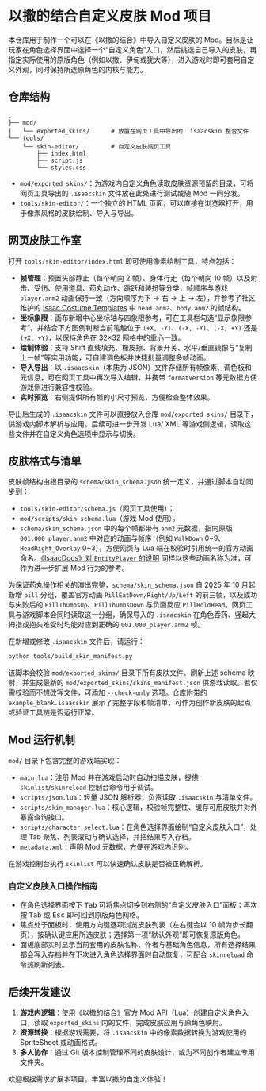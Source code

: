 # 以撒的结合自定义皮肤 Mod 项目

本仓库用于制作一个可以在《以撒的结合》中导入自定义皮肤的 Mod。目标是让玩家在角色选择界面中选择一个“自定义角色”入口，然后挑选自己导入的皮肤，再指定实际使用的原版角色（例如以撒、伊甸或犹大等），进入游戏时即可套用自定义外观，同时保持所选原角色的内核与能力。

## 仓库结构

```
.
├── mod/
│   └── exported_skins/      # 放置在网页工具中导出的 .isaacskin 整合文件
└── tools/
    └── skin-editor/         # 自定义皮肤网页工具
        ├── index.html
        ├── script.js
        └── styles.css
```

- `mod/exported_skins/`：为游戏内自定义角色读取皮肤资源预留的目录，可将网页工具导出的 `.isaacskin` 文件放在此处进行测试或随 Mod 一同分发。
- `tools/skin-editor/`：一个独立的 HTML 页面，可以直接在浏览器打开，用于像素风格的皮肤绘制、导入与导出。

## 网页皮肤工作室

打开 `tools/skin-editor/index.html` 即可使用像素绘制工具，特点包括：

- **帧管理**：预置头部静止（每个朝向 2 帧）、身体行走（每个朝向 10 帧）以及射击、受伤、使用道具、药丸动作、跳跃和装扮等分类，帧顺序与游戏 `player.anm2` 动画保持一致（方向顺序为下 → 右 → 上 → 左），并参考了社区维护的 [Isaac Costume Templates](https://github.com/ddeeddii/isaac-costume-templates) 中 `head.anm2`、`body.anm2` 的帧结构。
- **坐标象限**：画布新增中心坐标轴与四象限参考，可在工具栏勾选“显示象限参考”，并结合下方图例判断当前笔触位于 `(+X, -Y)`、`(-X, -Y)`、`(-X, +Y)` 还是 `(+X, +Y)`，以保持角色在 32×32 网格中的重心一致。
- **绘制体验**：支持 Shift 直线填充、橡皮擦、背景开关、水平/垂直镜像与“复制上一帧”等实用功能，可自建调色板并快捷批量调整多帧动画。
- **导入导出**：以 `.isaacskin`（本质为 JSON）文件存储所有帧像素、调色板和元信息，可在网页工具中再次导入编辑，并携带 `formatVersion` 等元数据方便游戏侧进行兼容性校验。
- **实时预览**：右侧提供所有帧的小尺寸预览，方便检查整体效果。

导出后生成的 `.isaacskin` 文件可以直接放入仓库 `mod/exported_skins/` 目录下，供游戏内脚本解析与应用。后续可进一步开发 Lua/ XML 等游戏侧逻辑，读取这些文件并在自定义角色选项中显示与切换。

## 皮肤格式与清单

皮肤帧结构由根目录的 `schema/skin_schema.json` 统一定义，并通过脚本自动同步到：

- `tools/skin-editor/schema.js`（网页工具使用）；
- `mod/scripts/skin_schema.lua`（游戏 Mod 使用）。
- `schema/skin_schema.json` 中的每个帧都带有 `anm2` 元数据，指向原版 `001.000_player.anm2` 中对应的动画与帧序（例如 `WalkDown` 0~9、`HeadRight_Overlay` 0~3），方便网页与 Lua 端在校验时引用统一的官方动画命名。[《IsaacDocs》对 `EntityPlayer` 的说明](https://github.com/wofsauge/IsaacDocs/blob/main/docs/EntityPlayer.md) 同样以这些动画名称为准，可作为进一步扩展 Mod 行为的参考。

为保证药丸操作相关的演出完整，`schema/skin_schema.json` 自 2025 年 10 月起新增 `pill` 分组，覆盖官方动画 `PillEatDown/Right/Up/Left` 的前三帧，以及成功与失败后的 `PillThumbsUp`、`PillThumbsDown` 与负面反应 `PillHoldHead`。网页工具与游戏脚本会同时读取这一分组，确保导入的 `.isaacskin` 在角色吞药、竖起大拇指或抱头难受时均能对应到正确的 `001.000_player.anm2` 帧。

在新增或修改 `.isaacskin` 文件后，请运行：

```bash
python tools/build_skin_manifest.py
```

该脚本会校验 `mod/exported_skins/` 目录下所有皮肤文件、刷新上述 schema 映射，并生成最新的 `mod/exported_skins/skins_manifest.json` 供游戏读取。若仅需校验而不想改写文件，可添加 `--check-only` 选项。仓库附带的 `example_blank.isaacskin` 展示了完整字段和帧清单，可作为创作新皮肤的起点或验证工具链是否运行正常。

## Mod 运行机制

`mod/` 目录下包含完整的游戏端实现：

- `main.lua`：注册 Mod 并在游戏启动时自动扫描皮肤，提供 `skinlist`/`skinreload` 控制台命令用于调试。
- `scripts/json.lua`：轻量 JSON 解析器，负责读取 `.isaacskin` 与清单文件。
- `scripts/skin_manager.lua`：核心逻辑，校验帧完整性、缓存可用皮肤并对外暴露查询接口。
- `scripts/character_select.lua`：在角色选择界面绘制“自定义皮肤入口”，处理 Tab 聚焦、列表滚动与确认选择，并把结果写入存档。
- `metadata.xml`：声明 Mod 元数据，方便在游戏内识别。

在游戏控制台执行 `skinlist` 可以快速确认皮肤是否被正确解析。

### 自定义皮肤入口操作指南

- 在角色选择界面按下 <kbd>Tab</kbd> 可将焦点切换到右侧的“自定义皮肤入口”面板；再次按 <kbd>Tab</kbd> 或 <kbd>Esc</kbd> 即可回到原版角色网格。
- 焦点处于面板时，使用方向键逐项浏览皮肤列表（左右键会以 10 帧为步长翻页），按确认键应用所选皮肤；选择第一项“默认外观”即可恢复原版角色。
- 面板底部实时显示当前套用的皮肤名称、作者与基础角色信息，所有选择结果都会写入存档并在下次进入角色选择界面时自动恢复，可配合 `skinreload` 命令热刷新列表。

## 后续开发建议

1. **游戏内逻辑**：使用《以撒的结合》官方 Mod API（Lua）创建自定义角色入口，读取 `exported_skins` 内的文件，完成皮肤应用与原角色映射。
2. **资源转换**：根据游戏需要，将 `.isaacskin` 中的像素数据转换为游戏使用的 SpriteSheet 或动画格式。
3. **多人协作**：通过 Git 版本控制管理不同的皮肤设计，或为不同创作者建立专用文件夹。

欢迎根据需求扩展本项目，丰富以撒的自定义体验！
